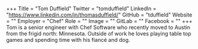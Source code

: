 +++
Title = "Tom Duffield"
Twitter = "tomduffield"
LinkedIn = "https://www.linkedin.com/in/thomasduffield/"
GitHub = "tduffield"
Website = ""
Employer = "Chef"
Role = ""
Image = ""
GitLab = ""
Facebook = ""
+++
Tom is a senior engineer with Chef Software who recently moved to Austin from the frigid north: Minnesota. Outside of work he loves playing table top games and spending time with his fiancé and dog.